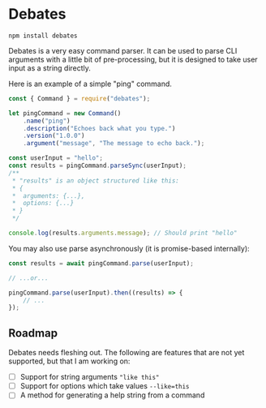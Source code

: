 # Debates

```
npm install debates
```

Debates is a very easy command parser. It can be used to parse CLI arguments with a little bit of pre-processing, but it is designed to take user input as a string directly.

Here is an example of a simple "ping" command.
```JavaScript
const { Command } = require("debates");

let pingCommand = new Command()
	.name("ping")
	.description("Echoes back what you type.")
	.version("1.0.0")
	.argument("message", "The message to echo back.");

const userInput = "hello";
const results = pingCommand.parseSync(userInput);
/**
 * "results" is an object structured like this:
 * {
 * 	arguments: {...},
 * 	options: {...}
 * }
 */

console.log(results.arguments.message); // Should print "hello"
```

You may also use parse asynchronously (it is promise-based internally):
```JavaScript
const results = await pingCommand.parse(userInput);

// ...or...

pingCommand.parse(userInput).then((results) => {
	// ...
});
```

## Roadmap
Debates needs fleshing out. The following are features that are not yet supported, but that I am working on:
- [ ] Support for string arguments `"like this"`
- [ ] Support for options which take values `--like=this`
- [ ] A method for generating a help string from a command